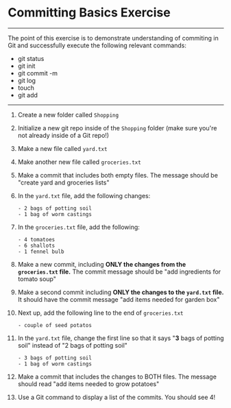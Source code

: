 # Committing Basics Exercise
---
The point of this exercise is to demonstrate understanding of commiting in Git and successfully execute the following relevant commands:
    
* git status
* git init
* git commit -m
* git log
* touch
* git add
---
1. Create a new folder called `Shopping`
2. Initialize a new git repo inside of the `Shopping` folder (make sure you're not already inside of a Git repo!)
3. Make a new file called `yard.txt`
4. Make another new file called `groceries.txt`
5. Make a commit that includes both empty files.  The message should be "create yard and groceries lists"
6. In the `yard.txt` file, add the following changes:
    
    ```
    - 2 bags of potting soil
    - 1 bag of worm castings
    ```
    
7. In the `groceries.txt` file, add the following:
    
    ```
    - 4 tomatoes
    - 6 shallots
    - 1 fennel bulb
    ```
    
8. Make a new commit, including **ONLY the changes from the `groceries.txt` file.**  The commit message should be "add ingredients for tomato soup"
9. Make a second commit including **ONLY the changes to the `yard.txt` file.**  It should have the commit message "add items needed for garden box"
10. Next up, add the following line to the end of `groceries.txt`
    
    ```
    - couple of seed potatos
    ```
    
11. In the `yard.txt` file, change the first line so that it says "**3** bags of potting soil" instead of "2 bags of potting soil"
    
    ```
    - 3 bags of potting soil
    - 1 bag of worm castings
    ```
    
12. Make a commit that includes the changes to BOTH files.  The message should read "add items needed to grow potatoes"
13. Use a Git command to display a list of the commits. You should see 4!